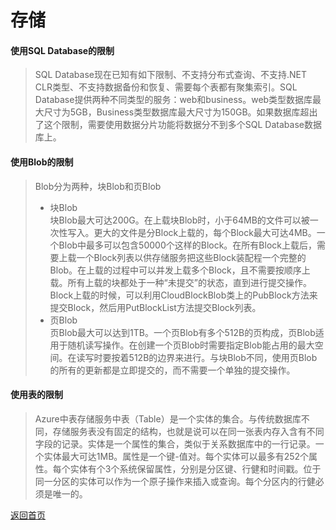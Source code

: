 # 存储

#### 使用SQL Database的限制
>SQL Database现在已知有如下限制、不支持分布式查询、不支持.NET CLR类型、不支持数据备份和恢复、需要每个表都有聚集索引。SQL Database提供两种不同类型的服务：web和business。web类型数据库最大尺寸为5GB，Business类型数据库最大尺寸为150GB。如果数据库超出了这个限制，需要使用数据分片功能将数据分不到多个SQL Database数据库上。

#### 使用Blob的限制
>Blob分为两种，块Blob和页Blob    
><ul>
><li>块Blob</li>
>块Blob最大可达200G。在上载块Blob时，小于64MB的文件可以被一次性写入。更大的文件是分Block上载的，每个Block最大可达4MB。一个Blob中最多可以包含50000个这样的Block。在所有Block上载后，需要上载一个Block列表以供存储服务把这些Block装配程一个完整的Blob。在上载的过程中可以并发上载多个Block，且不需要按顺序上载。所有上载的块都处于一种“未提交”的状态，直到进行提交操作。Block上载的时候，可以利用CloudBlockBlob类上的PubBlock方法来提交Block，然后用PutBlockList方法提交Block列表。
><li>页Blob</li>
>页Blob最大可以达到1TB。一个页Blob有多个512B的页构成，页Blob适用于随机读写操作。在创建一个页Blob时需要指定Blob能占用的最大空间。在读写时要按着512B的边界来进行。与块Blob不同，使用页Blob的所有的更新都是立即提交的，而不需要一个单独的提交操作。
></ul>

#### 使用表的限制
>Azure中表存储服务中表（Table）是一个实体的集合。与传统数据库不同，存储服务表没有固定的结构，也就是说可以在同一张表内存入含有不同字段的记录。实体是一个属性的集合，类似于关系数据库中的一行记录。一个实体最大可达1MB。属性是一个键-值对。每个实体可以最多有252个属性。每个实体有个3个系统保留属性，分别是分区键、行健和时间戳。位于同一分区的实体可以作为一个原子操作来插入或查询。每个分区内的行健必须是唯一的。

[返回首页](</index.md>)